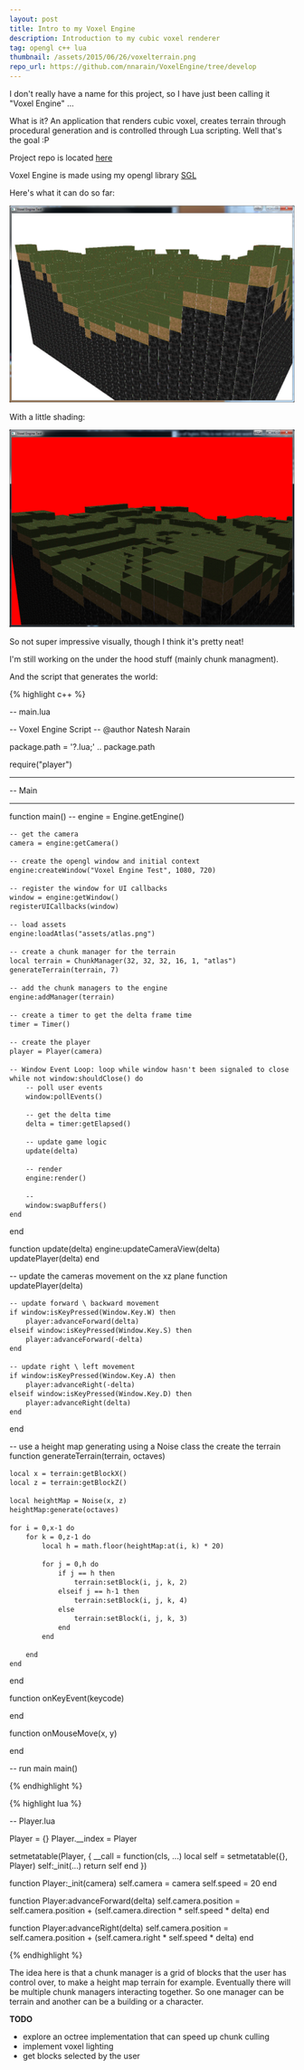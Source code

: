 ```yaml
---
layout: post
title: Intro to my Voxel Engine
description: Introduction to my cubic voxel renderer
tag: opengl c++ lua
thumbnail: /assets/2015/06/26/voxelterrain.png
repo_url: https://github.com/nnarain/VoxelEngine/tree/develop
---
```


I don't really have a name for this project, so I have just been calling it "Voxel Engine" ...

What is it? An application that renders cubic voxel, creates terrain through procedural generation and is controlled through Lua scripting. Well that's the goal :P

Project repo is located [here](https://github.com/nnarain/VoxelEngine/tree/develop)

Voxel Engine is made using my opengl library [SGL](https://github.com/nnarain/sgl-wrapper)


Here's what it can do so far:

![image not found!](/assets/2015/06/26/voxelterrain.png)

With a little shading:

![image not found!](/assets/2015/06/26/voxelterrain2.png)

So not super impressive visually, though I think it's pretty neat!

I'm still working on the under the hood stuff (mainly chunk managment).

And the script that generates the world:

{% highlight c++ %}

-- main.lua

-- Voxel Engine Script
-- @author Natesh Narain

package.path = '?.lua;' .. package.path

require("player")

-- -------------------------------------------------------------------------
-- Main
-- -------------------------------------------------------------------------
function main()
	--
	engine = Engine.getEngine()

	-- get the camera
	camera = engine:getCamera()

	-- create the opengl window and initial context
	engine:createWindow("Voxel Engine Test", 1080, 720)

	-- register the window for UI callbacks
	window = engine:getWindow()
	registerUICallbacks(window)

	-- load assets
	engine:loadAtlas("assets/atlas.png")

	-- create a chunk manager for the terrain
	local terrain = ChunkManager(32, 32, 32, 16, 1, "atlas")
	generateTerrain(terrain, 7)

	-- add the chunk managers to the engine
	engine:addManager(terrain)

	-- create a timer to get the delta frame time
	timer = Timer()

	-- create the player
	player = Player(camera)

	-- Window Event Loop: loop while window hasn't been signaled to close
	while not window:shouldClose() do
		-- poll user events
		window:pollEvents()
		
		-- get the delta time
		delta = timer:getElapsed()
		
		-- update game logic
		update(delta)
		
		-- render
		engine:render()
		
		-- 
		window:swapBuffers()
	end
end

function update(delta)
	engine:updateCameraView(delta)
	updatePlayer(delta)
end

-- update the cameras movement on the xz plane
function updatePlayer(delta)

	-- update forward \ backward movement
	if window:isKeyPressed(Window.Key.W) then
		player:advanceForward(delta)
	elseif window:isKeyPressed(Window.Key.S) then
		player:advanceForward(-delta)
	end
	
	-- update right \ left movement
	if window:isKeyPressed(Window.Key.A) then
		player:advanceRight(-delta)
	elseif window:isKeyPressed(Window.Key.D) then
		player:advanceRight(delta)
	end

end

-- use a height map generating using a Noise class the create the terrain
function generateTerrain(terrain, octaves)
	
	local x = terrain:getBlockX()
	local z = terrain:getBlockZ()
	
	local heightMap = Noise(x, z)
	heightMap:generate(octaves)
	
	for i = 0,x-1 do 
		for k = 0,z-1 do
			local h = math.floor(heightMap:at(i, k) * 20)
			
			for j = 0,h do
				if j == h then
					terrain:setBlock(i, j, k, 2)
				elseif j == h-1 then
					terrain:setBlock(i, j, k, 4)
				else
					terrain:setBlock(i, j, k, 3)
				end
			end
			
		end
	end
end

function onKeyEvent(keycode)

end

function onMouseMove(x, y)

end


-- run main
main()

{% endhighlight %}

{% highlight lua %}

-- Player.lua


Player = {}
Player.__index = Player

setmetatable(Player, {
	__call = function(cls, ...)
		local self = setmetatable({}, Player)
		self:_init(...)
		return self
	end
})

function Player:_init(camera)
	self.camera = camera
	self.speed = 20
end

function Player:advanceForward(delta)
	self.camera.position = self.camera.position + (self.camera.direction * self.speed * delta)
end

function Player:advanceRight(delta)
	self.camera.position = self.camera.position + (self.camera.right * self.speed * delta)
end


{% endhighlight %}

The idea here is that a chunk manager is a grid of blocks that the user has control over, to make a height map terrain for example. Eventually there will be multiple chunk managers interacting together. So one manager can be terrain and another can be a building or a character.


**TODO**

* explore an octree implementation that can speed up chunk culling
* implement voxel lighting
* get blocks selected by the user